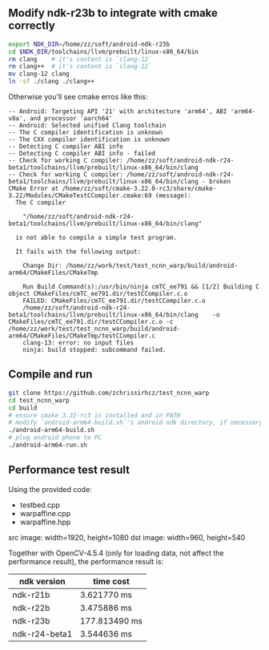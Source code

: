 ## Modify ndk-r23b to integrate with cmake correctly
```bash
export NDK_DIR=/home/zz/soft/android-ndk-r23b
cd $NDK_DIR/toolchains/llvm/prebuilt/linux-x86_64/bin
rm clang    # it's content is `clang-12`
rm clang++  # it's content is `clang-12`
mv clang-12 clang
ln -sf ./clang ./clang++ 
```

Otherwise you'll see cmake erros like this:
```
-- Android: Targeting API '21' with architecture 'arm64', ABI 'arm64-v8a', and processor 'aarch64'
-- Android: Selected unified Clang toolchain
-- The C compiler identification is unknown
-- The CXX compiler identification is unknown
-- Detecting C compiler ABI info
-- Detecting C compiler ABI info - failed
-- Check for working C compiler: /home/zz/soft/android-ndk-r24-beta1/toolchains/llvm/prebuilt/linux-x86_64/bin/clang
-- Check for working C compiler: /home/zz/soft/android-ndk-r24-beta1/toolchains/llvm/prebuilt/linux-x86_64/bin/clang - broken
CMake Error at /home/zz/soft/cmake-3.22.0-rc3/share/cmake-3.22/Modules/CMakeTestCCompiler.cmake:69 (message):
  The C compiler

    "/home/zz/soft/android-ndk-r24-beta1/toolchains/llvm/prebuilt/linux-x86_64/bin/clang"

  is not able to compile a simple test program.

  It fails with the following output:

    Change Dir: /home/zz/work/test/test_ncnn_warp/build/android-arm64/CMakeFiles/CMakeTmp
    
    Run Build Command(s):/usr/bin/ninja cmTC_ee791 && [1/2] Building C object CMakeFiles/cmTC_ee791.dir/testCCompiler.c.o
    FAILED: CMakeFiles/cmTC_ee791.dir/testCCompiler.c.o 
    /home/zz/soft/android-ndk-r24-beta1/toolchains/llvm/prebuilt/linux-x86_64/bin/clang    -o CMakeFiles/cmTC_ee791.dir/testCCompiler.c.o -c /home/zz/work/test/test_ncnn_warp/build/android-arm64/CMakeFiles/CMakeTmp/testCCompiler.c
    clang-13: error: no input files
    ninja: build stopped: subcommand failed.
```

## Compile and run
```bash
git clone https://github.com/zchrissirhcz/test_ncnn_warp
cd test_ncnn_warp
cd build
# ensure cmake 3.22-rc3 is installed and in PATH
# modify `android-arm64-build.sh`'s android ndk directory, if necessary
./android-arm64-build.sh
# plug android phone to PC
./android-arm64-run.sh
```

## Performance test result

Using the provided code:
- testbed.cpp
- warpaffine.cpp
- warpaffine.hpp

src image: width=1920, height=1080
dst image: width=960, height=540

Together with OpenCV-4.5.4 (only for loading data, not affect the performance result), the performance result is:

| ndk version | time cost |
| -------- | --------- |
| ndk-r21b | 3.621770 ms |
| ndk-r22b | 3.475886 ms |
| ndk-r23b | 177.813490 ms |
| ndk-r24-beta1 | 3.544636 ms |